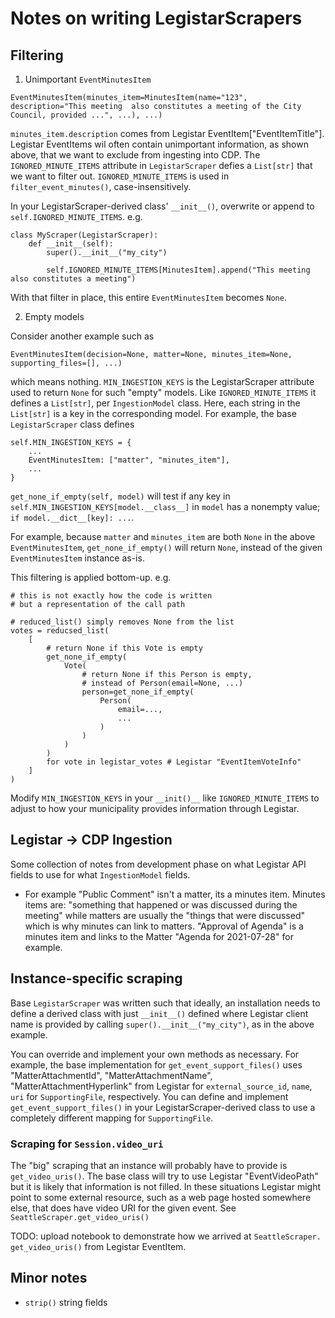 # Notes on writing LegistarScrapers

## Filtering

1. Unimportant `EventMinutesItem`


`EventMinutesItem(minutes_item=MinutesItem(name="123", description="This meeting 
also constitutes a meeting of the City Council, provided ...", ...), ...)`

`minutes_item.description` comes from Legistar EventItem["EventItemTitle"]. Legistar 
EventItems wil often contain unimportant information, as shown above, that we 
want to exclude from ingesting into CDP. The `IGNORED_MINUTE_ITEMS` attribute in 
`LegistarScraper` 
defies a `List[str]` that we want to filter out. 
`IGNORED_MINUTE_ITEMS` is used in `filter_event_minutes()`, case-insensitively.

In your LegistarScraper-derived class' `__init__()`, overwrite or append to 
`self.IGNORED_MINUTE_ITEMS`. e.g.

```
class MyScraper(LegistarScraper):
    def __init__(self):
        super().__init__("my_city")

        self.IGNORED_MINUTE_ITEMS[MinutesItem].append("This meeting also constitutes a meeting")
```

With that filter in place, this entire `EventMinutesItem` becomes `None`.

2. Empty models

Consider another example such as

`EventMinutesItem(decision=None, matter=None, minutes_item=None, supporting_files=[], ...)`

which means nothing. `MIN_INGESTION_KEYS` is the LegistarScraper attribute used 
to return `None` for such "empty" models. Like `IGNORED_MINUTE_ITEMS` it defines a `List[str]`, 
per `IngestionModel` class. Here, each string in the `List[str]` is a key in the 
corresponding model. For example, the base `LegistarScraper` class defines

```
self.MIN_INGESTION_KEYS = {
    ...
    EventMinutesItem: ["matter", "minutes_item"],
    ...
}
```

`get_none_if_empty(self, model)` will test if any key in 
`self.MIN_INGESTION_KEYS[model.__class__]` in `model` has a nonempty value; 
`if model.__dict__[key]: ...`.

For example, because `matter` and `minutes_item` are both `None` in the above 
`EventMinutesItem`, `get_none_if_empty()` will return `None`, instead of the 
given `EventMinutesItem` instance as-is.

This filtering is applied bottom-up. e.g.
```
# this is not exactly how the code is written
# but a representation of the call path

# reduced_list() simply removes None from the list
votes = reducsed_list(
    [
        # return None if this Vote is empty
        get_none_if_empty(
            Vote(
                # return None if this Person is empty,
                # instead of Person(email=None, ...)
                person=get_none_if_empty(
                    Person(
                        email=...,
                        ...
                    )
                )
            )
        )
        for vote in legistar_votes # Legistar "EventItemVoteInfo"
    ]
)
```

Modify `MIN_INGESTION_KEYS` in your `__init()__` like `IGNORED_MINUTE_ITEMS` to 
adjust to how your municipality provides information through Legistar.

## Legistar -> CDP Ingestion

Some collection of notes from development phase on what Legistar API fields to 
use for what `IngestionModel` fields.

- For example "Public Comment" isn't a matter, its a minutes item. Minutes items 
are: "something that happened or was discussed during the meeting" while matters 
are usually the "things that were discussed" which is why minutes can link to 
matters. "Approval of Agenda" is a minutes item and links to the Matter "Agenda 
for 2021-07-28" for example.

## Instance-specific scraping

Base `LegistarScraper` was written such that ideally, an installation needs to 
define a derived class with just `__init__()` defined where Legistar client name 
is provided by calling `super().__init__("my_city")`, as in the above example.

You can override and implement your own methods as necessary. For example, the base
implementation for `get_event_support_files()` uses "MatterAttachmentId", 
"MatterAttachmentName", "MatterAttachmentHyperlink" from Legistar for 
`external_source_id`, `name`, `uri` for `SupportingFile`, respectively. You can 
define and implement `get_event_support_files()` in your LegistarScraper-derived 
class to use a completely different mapping for `SupportingFile`.

### Scraping for `Session.video_uri`

The "big" scraping that an instance will probably have to provide is 
`get_video_uris()`. The base class will try to use Legistar "EventVideoPath" but 
it is likely that information is not filled. In these situations Legistar might 
point to some external resource, such as a web page hosted somewhere else, that 
does have video URI for the given event. See `SeattleScraper.get_video_uris()`

TODO: upload notebook to demonstrate how we arrived at `SeattleScraper.
get_video_uris()` from Legistar EventItem.

## Minor notes

- `strip()` string fields
